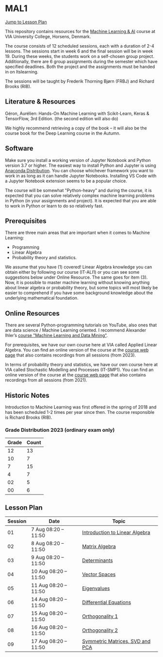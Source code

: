 # MAL1

[Jump to Lesson Plan](#lesson-plan)

This repository contains resources for the [Machine Learning & AI](https://en.via.dk/tmh-courses/introduction-to-machine-learning) course at VIA University College, Horsens, Denmark.

The course consists of 12 scheduled sessions, each with a duration of 2-4 lessons. The sessions start in week 6 and the final session will be in week 19. During these weeks, the students work on a self-chosen group project. Additionally, there are 6 group assignments during the semester which have specified deadlines. Both the project and the assignments must be handed in on Itslearning.

The sessions will be taught by Frederik Thorning Bjørn (FRBJ) and Richard Brooks (RIB).

## Literature & Resources

Géron, Aurélien: Hands-On Machine Learning with Scikit-Learn, Keras & TensorFlow, 3rd Edition. (the second edition will also do)

We highly recommend retrieving a copy of the book – it will also be the course book for the Deep Learning course in the Autumn.

## Software

Make sure you install a working version of Jupyter Notebook and Python version 3.7 or higher. The easiest way to install Python and Jupyter is using [Anaconda Distribution](https://www.anaconda.com/products/distribution). You can choose whichever framework you want to work in as long as it can handle Jupyter Notebooks. Installing VS Code with a Jupyter Notebook extension seems to be a popular choice.

The course will be somewhat "Python-heavy" and during the course, it is expected that you can solve relatively complex machine learning problems in Python (in your assignments and project). It is expected that you are able to work in Python or learn to do so relatively fast.

## Prerequisites

There are three main areas that are important when it comes to Machine Learning:

- Programming
- Linear Algebra
- Probability theory and statistics.

We assume that you have (1) covered! Linear Algebra knowledge you can obtain either by following our course (IT-ALI1) or you can see some suggestions below under Online Resource. The same goes for item (3). Now, it is possible to master machine learning without knowing anything about linear algebra or probability theory, but some topics will most likely be easier to comprehend if you have some background knowledge about the underlying mathematical foundation.

## Online Resources

There are several Python-programming tutorials on YouTube, also ones that are data science / Machine Learning oriented. I recommend Alexander Ihler’s [course "Machine Learning and Data Mining"](https://youtube.com/playlist?list=PLaXDtXvwY-oDvedS3f4HW0b4KxqpJ_imw).

For prerequisites, we have our own course here at VIA called Applied Linear Algebra. You can find an online version of the course at the [course web page](https://github.com/RBrooksDK/ALI1) that also contains recordings from all sessions (from 2023).

In terms of probability theory and statistics, we have our own course here at VIA called Stochastic Modelling and Processes (IT-SMP1). You can find an online version of the course at the [course web page](https://github.com/RBrooksDK/SMP1) that also contains recordings from all sessions (from 2021).

## Historic Notes

Introduction to Machine Learning was first offered in the spring of 2018 and has been scheduled 1-2 times per year since then. The course responsible is Richard Brooks (RIB).

### Grade Distribution 2023 (ordinary exam only)

<div align="center">

| Grade | Count |
|-------|-------|
| 12    | 13    |
| 10    | 7     |
| 7     | 15    |
| 4     | 7     |
| 02    | 5     |
| 00    | 6     |

</div>

## Lesson Plan

<div align="center">

| Session | Date                | Topic                                                                                          |
|---------|---------------------|------------------------------------------------------------------------------------------------|
| 01      | 7 Aug 08:20 – 11:50 | [Introduction to Linear Algebra](https://github.com/RBrooksDK/ALI1/blob/main/01%20Introduction%20to%20Linear%20Algebra/README.md) |
| 02      | 8 Aug 08:20 – 11:50 | [Matrix Algebra](https://github.com/RBrooksDK/ALI1/blob/main/02%20Matrix%20Algebra/README.md) |
| 03      | 9 Aug 08:20 – 11:50 | [Determinants](https://github.com/RBrooksDK/ALI1/blob/main/03%20Determinants/README.md) |
| 04      | 10 Aug 08:20 – 11:50 | [Vector Spaces](https://github.com/RBrooksDK/ALI1/blob/main/04%20Vector%20Spaces/README.md) |
| 05      | 11 Aug 08:20 – 11:50 | [Eigenvalues](https://github.com/RBrooksDK/ALI1/blob/main/05%20Eigenvalues/README.md) |
| 06      | 14 Aug 08:20 – 11:50 | [Differential Equations](https://github.com/RBrooksDK/ALI1/blob/main/06%20Differential%20Equations/README.md) |
| 07      | 15 Aug 08:20 – 11:50 | [Orthogonality 1](https://github.com/RBrooksDK/ALI1/blob/main/07%20Orthogonality%20I/README.md) |
| 08      | 16 Aug 08:20 – 11:50 | [Orthogonality 2](https://github.com/RBrooksDK/ALI1/blob/main/08%20Orthogonality%20II/README.md) |
| 09      | 17 Aug 08:20 – 11:50 | [Symmetric Matrices, SVD and PCA](https://github.com/RBrooksDK/ALI1/blob/main/09%20Symmetric%20Matrices%2C%20SVD%2C%20and%20PCA/README.md) |

</div>
